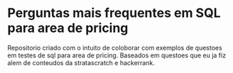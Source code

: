 # Perguntas mais frequentes em SQL para area de pricing
 
Repositorio criado com o intuito de coloborar com exemplos de questoes em testes de sql para area de pricing. Baseados em questoes que eu ja fiz alem de conteudos da stratascratch e hackerrank.






